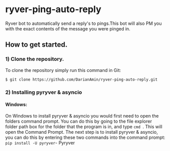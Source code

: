 # ryver-ping-auto-reply

Ryver bot to automatically send a reply's to pings.This bot will also PM you with the exact contents of the message you were pinged in.

## How to get started.
### 1) Clone the repository.
To clone the repository simply run this command in Git:
```sh
$ git clone https://github.com/DarianAmin/ryver-ping-auto-reply.git
```
### 2) Installing pyryver & asyncio

#### Windows:
On Windows to install pyryver & asyncio you would first need to open the folders command prompt. You can do this by going to the file explorer folder path box for the folder that the program is in, and type ```cmd ```. This will open the Command Prompt. The next step is to install pyryver & asyncio, you can do this by entering these two commands into the command prompt: 
```pip install -U pyryver```- Pyryver

